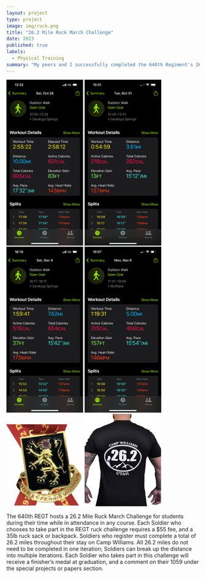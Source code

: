 ```yaml
---
layout: project
type: project
image: img/ruck.png
title: "26.2 Mile Ruck March Challenge"
date: 2023
published: true
labels:
  - Physical Training
summary: "My peers and I successfully completed the 640th Regiment's 26.2 mile ruck march challenge."
---
```


<div class="text-center p-4">
  <img width="200px" src="../img/SSG Gonzales, LaToya C. - 26.2 Mile Ruck 1.png" class="img-thumbnail" >
  <img width="200px" src="../img/SSG Gonzales, LaToya C. - 26.2 Mile Ruck 2.png" class="img-thumbnail" >
  <img width="200px" src="../img/SSG Gonzales, LaToya C. - 26.2 Mile Ruck 3.png" class="img-thumbnail" >
  <img width="200px" src="../img/SSG Gonzales, LaToya C. - 26.2 Mile Ruck 4.png" class="img-thumbnail" >
   <img width="200px" src="../img/ruck-medal.png" class="img-thumbnail" >
  <img width="200px" src="../img/ruck-tshirt.png" class="img-thumbnail" >
</div>

The 640th REGT hosts a 26.2 Mile Ruck March Challenge for students during their time while in attendance in any course. Each Soldier who chooses to take part in the REGT ruck challenge requires a $55 fee, and a 35lb ruck sack or backpack. Soldiers who register must complete a total of 26.2 miles throughout their stay on Camp Williams. All 26.2 miles do not need to be completed in one iteration; Soldiers can break up the distance into multiple iterations. Each Soldier who takes part in this challenge will receive a finisher’s medal at graduation, and a comment on their 1059 under the special projects or papers section.

